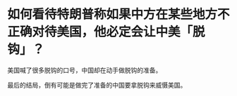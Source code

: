 # 如何看待特朗普称如果中方在某些地方不正确对待美国，他必定会让中美「脱钩」？

美国喊了很多脱钩的口号，中国却在动手做脱钩的准备。

最后的结局，倒有可能是做完了准备的中国要拿脱钩来威慑美国。



